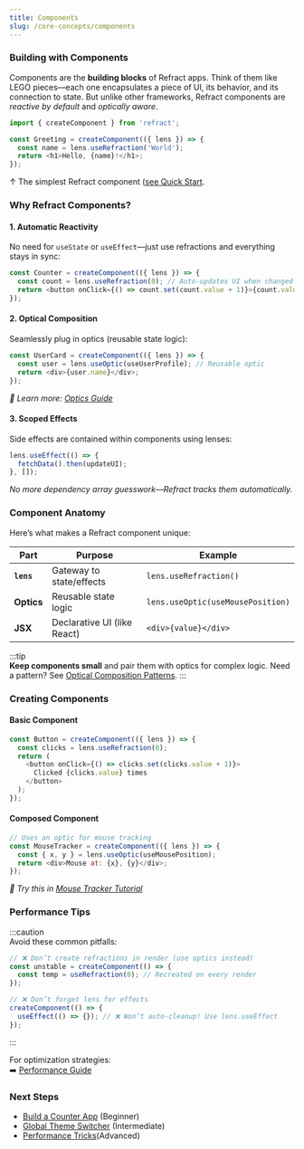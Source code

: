 ```yaml
---
title: Components
slug: /core-concepts/components
---
```


### Building with Components

Components are the **building blocks** of Refract apps. Think of them like LEGO pieces—each one encapsulates a piece of UI, its behavior, and its connection to state. But unlike other frameworks, Refract components are *reactive by default* and *optically aware*.

```js
import { createComponent } from 'refract';

const Greeting = createComponent(({ lens }) => {
  const name = lens.useRefraction('World');
  return <h1>Hello, {name}!</h1>;
});
```
↑ The simplest Refract component ([see Quick Start](/docs/getting-started/quick-start).


### Why Refract Components?

#### 1. **Automatic Reactivity**  
No need for `useState` or `useEffect`—just use refractions and everything stays in sync:
```js
const Counter = createComponent(({ lens }) => {
  const count = lens.useRefraction(0); // Auto-updates UI when changed
  return <button onClick={() => count.set(count.value + 1)}>{count.value}</button>;
});
```

#### 2. **Optical Composition**  
Seamlessly plug in optics (reusable state logic):
```js
const UserCard = createComponent(({ lens }) => {
  const user = lens.useOptic(useUserProfile); // Reusable optic
  return <div>{user.name}</div>;
});
```
*🔗 Learn more: [Optics Guide](http://localhost:3000/docs/core-concepts/optics)*

#### 3. **Scoped Effects**  
Side effects are contained within components using lenses:
```js
lens.useEffect(() => {
  fetchData().then(updateUI);
}, []);
```
*No more dependency array guesswork—Refract tracks them automatically.*

### Component Anatomy

Here’s what makes a Refract component unique:

| Part              | Purpose                                                                 | Example                          |
|-------------------|-------------------------------------------------------------------------|----------------------------------|
| **`lens`**        | Gateway to state/effects                                                | `lens.useRefraction()`           |
| **Optics**        | Reusable state logic                                                    | `lens.useOptic(useMousePosition)`|
| **JSX**           | Declarative UI (like React)                                             | `<div>{value}</div>`             |

:::tip  
**Keep components small** and pair them with optics for complex logic. Need a pattern? See [Optical Composition Patterns](http://localhost:3000/docs/advanced-guides/optical-composition-patterns).
:::

### Creating Components

#### Basic Component
```js
const Button = createComponent(({ lens }) => {
  const clicks = lens.useRefraction(0);
  return (
    <button onClick={() => clicks.set(clicks.value + 1)}>
      Clicked {clicks.value} times
    </button>
  );
});
```

#### Composed Component
```js
// Uses an optic for mouse tracking
const MouseTracker = createComponent(({ lens }) => {
  const { x, y } = lens.useOptic(useMousePosition);
  return <div>Mouse at: {x}, {y}</div>;
});
```
*🔗 Try this in [Mouse Tracker Tutorial](http://localhost:3000/docs/tutorials/mouse-tracker-with-optics)*

### Performance Tips

:::caution  
Avoid these common pitfalls:
```js
// ❌ Don’t create refractions in render (use optics instead)
const unstable = createComponent(() => {
  const temp = useRefraction(0); // Recreated on every render
});

// ❌ Don’t forget lens for effects
createComponent(() => {
  useEffect(() => {}); // ❌ Won’t auto-cleanup! Use lens.useEffect
});
```
:::

For optimization strategies:  
➡️ [Performance Guide](http://localhost:3000/docs/advanced-guides/performance-optimization)

### Next Steps
-  [Build a Counter App](http://localhost:3000/docs/tutorials/build-a-counter-app) (Beginner)  
-  [Global Theme Switcher](http://localhost:3000/docs/tutorials/global-theme-switcher) (Intermediate)  
-  [Performance Tricks](http://localhost:3000/docs/advanced-guides/performance-optimization)(Advanced)
